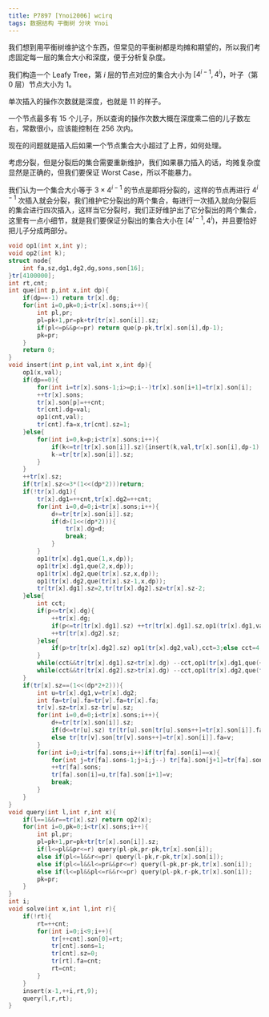 ```yaml
---
title: P7897 [Ynoi2006] wcirq
tags: 数据结构 平衡树 分块 Ynoi
---
```


我们想到用平衡树维护这个东西，但常见的平衡树都是均摊和期望的，所以我们考虑固定每一层的集合大小和深度，便于分析复杂度。

我们构造一个 Leafy Tree，第 $i$ 层的节点对应的集合大小为 $[4^{i-1},4^i)$，叶子（第 $0$ 层）节点大小为 $1$。

单次插入的操作次数就是深度，也就是 $11$ 的样子。

一个节点最多有 $15$ 个儿子，所以查询的操作次数大概在深度乘二倍的儿子数左右，常数很小，应该能控制在 $256$ 次内。

现在的问题就是插入后如果一个节点集合大小超过了上界，如何处理。

考虑分裂，但是分裂后的集合需要重新维护，我们如果暴力插入的话，均摊复杂度显然是正确的，但我们要保证 Worst Case，所以不能暴力。

我们认为一个集合大小等于 $3\times 4^{i-1}$ 的节点是即将分裂的，这样的节点再进行 $4^{i-1}$ 次插入就会分裂，我们维护它分裂出的两个集合，每进行一次插入就向分裂后的集合进行四次插入，这样当它分裂时，我们正好维护出了它分裂出的两个集合，这里有一点小细节，就是我们要保证分裂出的集合大小在 $[4^{i-1},4^i)$，并且要恰好把儿子分成两部分。

```cpp
void op1(int x,int y);
void op2(int k);
struct node{
	int fa,sz,dg1,dg2,dg,sons,son[16];
}tr[4100000];
int rt,cnt;
int que(int p,int x,int dp){
	if(dp==-1) return tr[x].dg;
	for(int i=0,pk=0;i<tr[x].sons;i++){
		int pl,pr;
		pl=pk+1,pr=pk+tr[tr[x].son[i]].sz;
		if(pl<=p&&p<=pr) return que(p-pk,tr[x].son[i],dp-1);
		pk=pr;
	}
	return 0;
}
void insert(int p,int val,int x,int dp){
	op1(x,val);
	if(dp==0){
		for(int i=tr[x].sons-1;i>=p;i--)tr[x].son[i+1]=tr[x].son[i];
		++tr[x].sons;
		tr[x].son[p]=++cnt;
		tr[cnt].dg=val;
		op1(cnt,val);
		tr[cnt].fa=x,tr[cnt].sz=1;
	}else{
		for(int i=0,k=p;i<tr[x].sons;i++){
			if(k<=tr[tr[x].son[i]].sz){insert(k,val,tr[x].son[i],dp-1);break;}
			k-=tr[tr[x].son[i]].sz;
		}
	}
	++tr[x].sz;
	if(tr[x].sz<=3*(1<<(dp*2)))return;
	if(!tr[x].dg1){
		tr[x].dg1=++cnt,tr[x].dg2=++cnt;
		for(int i=0,d=0;i<tr[x].sons;i++){
			d+=tr[tr[x].son[i]].sz;
			if(d>(1<<(dp*2))){
				tr[x].dg=d;
				break;
			}
		}
		op1(tr[x].dg1,que(1,x,dp));
		op1(tr[x].dg1,que(2,x,dp));
		op1(tr[x].dg2,que(tr[x].sz,x,dp));
		op1(tr[x].dg2,que(tr[x].sz-1,x,dp));
		tr[tr[x].dg1].sz=2,tr[tr[x].dg2].sz=tr[x].sz-2;
	}else{
		int cct;
		if(p<=tr[x].dg){
			++tr[x].dg;
			if(p<=tr[tr[x].dg1].sz) ++tr[tr[x].dg1].sz,op1(tr[x].dg1,val),cct=3;else cct=4;
			++tr[tr[x].dg2].sz;
		}else{
			if(p>tr[tr[x].dg2].sz) op1(tr[x].dg2,val),cct=3;else cct=4,++tr[tr[x].dg2].sz;
		}
		while(cct&&tr[tr[x].dg1].sz<tr[x].dg) --cct,op1(tr[x].dg1,que(++tr[tr[x].dg1].sz,x,dp));
		while(cct&&tr[tr[x].dg2].sz>tr[x].dg) --cct,op1(tr[x].dg2,que(tr[tr[x].dg2].sz--,x,dp));
	}
	if(tr[x].sz==(1<<(dp*2+2))){
		int u=tr[x].dg1,v=tr[x].dg2;
		int fa=tr[u].fa=tr[v].fa=tr[x].fa;
		tr[v].sz=tr[x].sz-tr[u].sz;
		for(int i=0,d=0;i<tr[x].sons;i++){
			d+=tr[tr[x].son[i]].sz;
			if(d<=tr[u].sz) tr[tr[u].son[tr[u].sons++]=tr[x].son[i]].fa=u;
			else tr[tr[v].son[tr[v].sons++]=tr[x].son[i]].fa=v;
		}
		for(int i=0;i<tr[fa].sons;i++)if(tr[fa].son[i]==x){
			for(int j=tr[fa].sons-1;j>i;j--) tr[fa].son[j+1]=tr[fa].son[j];
			++tr[fa].sons;
			tr[fa].son[i]=u,tr[fa].son[i+1]=v;
			break;
		}
	}
}
void query(int l,int r,int x){
	if(l==1&&r==tr[x].sz) return op2(x);
	for(int i=0,pk=0;i<tr[x].sons;i++){
		int pl,pr;
		pl=pk+1,pr=pk+tr[tr[x].son[i]].sz;
		if(l<=pl&&pr<=r) query(pl-pk,pr-pk,tr[x].son[i]);
		else if(pl<=l&&r<=pr) query(l-pk,r-pk,tr[x].son[i]);
		else if(pl<=l&&l<=pr&&pr<=r) query(l-pk,pr-pk,tr[x].son[i]);
		else if(l<=pl&&pl<=r&&r<=pr) query(pl-pk,r-pk,tr[x].son[i]);
		pk=pr;
	}
}
int i;
void solve(int x,int l,int r){
	if(!rt){
		rt=++cnt;
		for(int i=0;i<9;i++){
			tr[++cnt].son[0]=rt;
			tr[cnt].sons=1;
			tr[cnt].sz=0;
			tr[rt].fa=cnt;
			rt=cnt;
		}
	}
	insert(x-1,++i,rt,9);
	query(l,r,rt);
}
```

